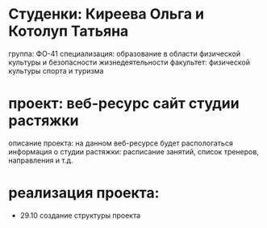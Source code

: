 # Студенки: Киреева Ольга и Котолуп Татьяна
группа: ФО-41
специализация: образование в области физической культуры и безопасности жизнедеятельности
факультет: физической культуры спорта и туризма
# проект: веб-ресурс сайт студии растяжки
описание проекта: на данном веб-ресурсе будет распологаться информация о студии растяжки: расписание занятий, список тренеров, направления и т.д.
# реализация проекта: 
- 29.10 создание структуры проекта 